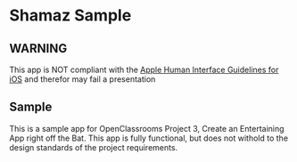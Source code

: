 #  Shamaz Sample

## WARNING

This app is NOT compliant with the [Apple Human Interface Guidelines for iOS](https://developer.apple.com/design/human-interface-guidelines/ios/overview/themes/) and therefor may fail a presentation

## Sample

This is a sample app for OpenClassrooms Project 3, Create an Entertaining App right off the Bat. This app is fully functional, but does not withold to the design standards of the project requirements.

